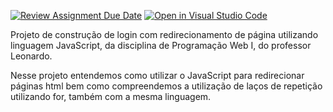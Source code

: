 [![Review Assignment Due Date](https://classroom.github.com/assets/deadline-readme-button-24ddc0f5d75046c5622901739e7c5dd533143b0c8e959d652212380cedb1ea36.svg)](https://classroom.github.com/a/gxvVr157)
[![Open in Visual Studio Code](https://classroom.github.com/assets/open-in-vscode-718a45dd9cf7e7f842a935f5ebbe5719a5e09af4491e668f4dbf3b35d5cca122.svg)](https://classroom.github.com/online_ide?assignment_repo_id=11392365&assignment_repo_type=AssignmentRepo)

Projeto de construção de login com redirecionamento de página utilizando linguagem JavaScript, da disciplina de Programação Web I, do professor Leonardo.




Nesse projeto entendemos como utilizar o JavaScript para redirecionar páginas html bem como compreendemos a utilização de laços de repetição utilizando for, também com a mesma linguagem.